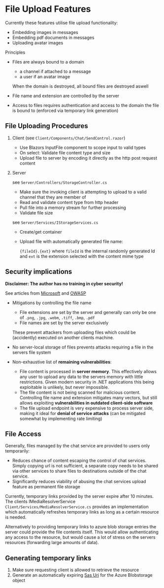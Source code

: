 # File Upload Features
Currently these features utilise file upload functionality:
* Embedding images in messages
* Embedding pdf documents in messages
* Uploading avatar images

Principles
* Files are always bound to a domain
    * a channel if attached to a message
    * a user if an avatar image

    When the domain is destroyed, all bound files are destroyed aswell
* File name and extension are controlled by the server
* Access to files requires authentication and access to the domain the file is bound to (enforced via temporary link generation)

## File Uploading Procedures
1. Client (see `Client/Components/Chat/SendControl.razor`)
    * Use Blazors InputFile component to scope input to valid types
    * On select: Validate file content type and size
    * Upload file to server by encoding it directly as the http post request content
1. Server 
    
    see `Server/Controllers/StorageController.cs`
    * Make sure the invoking client is attempting to upload to a valid channel that they are member of
    * Read and validate content type from http header
    * Pull file into a memory stream for further processing
    * Validate file size
    
    see `Server/Services/IStorageServices.cs`
    * Create/get container
    * Upload file with automatically generated file name:
        
        `{fileId}.{ext}` where `fileId` is the internal randomly generated Id and `ext` is the extension selected with the content mime type

## Security implications

**Disclaimer: The author has no training in cyber security!**

See articles from [Microsoft](https://docs.microsoft.com/en-us/aspnet/core/mvc/models/file-uploads?view=aspnetcore-6.0#security-considerations)
and [OWASP](https://owasp.org/www-community/vulnerabilities/Unrestricted_File_Upload)
* Mitigations by controlling the file name
    * File extensions are set by the server and generally can only be one of `.png`, `.jpg`, `.webm`, `.tiff`, `.bmp`, `.pdf`
    * File names are set by the server exclusively

    These prevent attackers from uploading files which could be (accidently) executed on another clients machine.
* No server-local storage of files prevents attacks requiring a file in the servers file system
* Non-exhaustive list of **remaining vulnerabilities**:
    * File content is processed in **server memory**. This effectively allows any user to upload any data to the servers memory with little restrictions. Given modern security in .NET applications this being exploitable is unlikely, but never impossible.
    * The file content is not being scanned for malicious content. Controlling file name and extension mitigates many vectors, but still allows exploiting **vulnerabilities in outdated client-side software**
    * The file upload endpoint is very expensive to process server side, making it ideal for **denial of service attacks** (can be mitigated somewhat by implementing rate limiting)

## File Access
Generally, files managed by the chat service are provided to users only temporarily:
* Reduces chance of content escaping the control of chat services. Simply copying url is not sufficient, a separate copy needs to be shared via other services to share files to destinations outside of the chat service.
* Significantly reduces viability of abusing the chat services upload feature as permanent file storage

Currently, temporary links provided by the server expire after 10 minutes. The clients IMediaResolverService `Client/Services/MediaResolverService.cs` provides an implementation which automatically refreshes temporary links as long as a certain resource is needed.

Alternatively to providing temporary links to azure blob storage entries the server could provide the file contents itself. This would allow authenticating any access to the resource, but would cause a lot of stress on the servers resources (forwarding large amounts of data).

## Generating temporary links
1. Make sure requesting client is allowed to retrieve the resource
1. Generate an automatically expiring [Sas Uri](https://docs.microsoft.com/en-us/azure/storage/blobs/sas-service-create?tabs=dotnet) for the Azure Blobstorage object